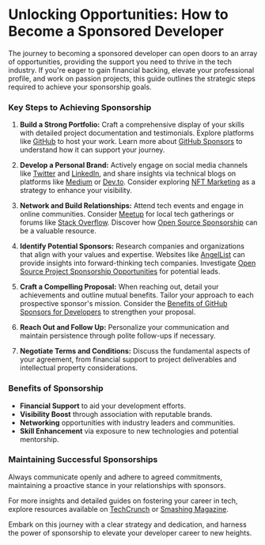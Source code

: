 # Unlocking Opportunities: How to Become a Sponsored Developer

The journey to becoming a sponsored developer can open doors to an array of opportunities, providing the support you need to thrive in the tech industry. If you're eager to gain financial backing, elevate your professional profile, and work on passion projects, this guide outlines the strategic steps required to achieve your sponsorship goals.

### Key Steps to Achieving Sponsorship

1. **Build a Strong Portfolio:** Craft a comprehensive display of your skills with detailed project documentation and testimonials. Explore platforms like [GitHub](https://github.com/) to host your work. Learn more about [GitHub Sponsors](https://www.license-token.com/wiki/what-is-git-hub-sponsors) to understand how it can support your journey.

2. **Develop a Personal Brand:** Actively engage on social media channels like [Twitter](https://twitter.com) and [LinkedIn](https://www.linkedin.com), and share insights via technical blogs on platforms like [Medium](https://medium.com/) or [Dev.to](https://dev.to). Consider exploring [NFT Marketing](https://www.license-token.com/wiki/what-is-nft-marketing) as a strategy to enhance your visibility.

3. **Network and Build Relationships:** Attend tech events and engage in online communities. Consider [Meetup](https://www.meetup.com/) for local tech gatherings or forums like [Stack Overflow](https://stackoverflow.com/). Discover how [Open Source Sponsorship](https://www.license-token.com/wiki/open-source-sponsorship) can be a valuable resource.

4. **Identify Potential Sponsors:** Research companies and organizations that align with your values and expertise. Websites like [AngelList](https://angel.co/) can provide insights into forward-thinking tech companies. Investigate [Open Source Project Sponsorship Opportunities](https://www.license-token.com/wiki/open-source-project-sponsorship-opportunities) for potential leads.

5. **Craft a Compelling Proposal:** When reaching out, detail your achievements and outline mutual benefits. Tailor your approach to each prospective sponsor's mission. Consider the [Benefits of GitHub Sponsors for Developers](https://www.license-token.com/wiki/benefits-of-git-hub-sponsors-for-developers) to strengthen your proposal.

6. **Reach Out and Follow Up:** Personalize your communication and maintain persistence through polite follow-ups if necessary.

7. **Negotiate Terms and Conditions:** Discuss the fundamental aspects of your agreement, from financial support to project deliverables and intellectual property considerations.

### Benefits of Sponsorship

- **Financial Support** to aid your development efforts.
- **Visibility Boost** through association with reputable brands.
- **Networking** opportunities with industry leaders and communities.
- **Skill Enhancement** via exposure to new technologies and potential mentorship.

### Maintaining Successful Sponsorships

Always communicate openly and adhere to agreed commitments, maintaining a proactive stance in your relationships with sponsors.

For more insights and detailed guides on fostering your career in tech, explore resources available on [TechCrunch](https://techcrunch.com/) or [Smashing Magazine](https://www.smashingmagazine.com/).

Embark on this journey with a clear strategy and dedication, and harness the power of sponsorship to elevate your developer career to new heights.
